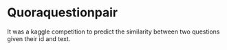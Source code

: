 # Quoraquestionpair
It was a kaggle competition to predict the similarity between two questions given their id and text.
